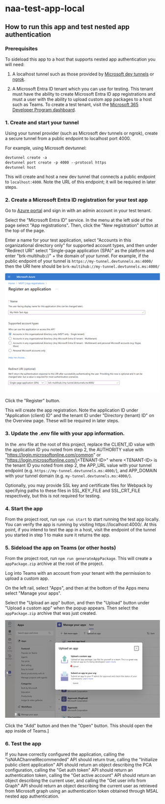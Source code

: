 # naa-test-app-local

## How to run this app and test nested app authentication

### Prerequisites

To sideload this app to a host that supports nested app authentication you will need:

1. A localhost tunnel such as those provided by [Microsoft dev tunnels](https://learn.microsoft.com/en-us/azure/developer/dev-tunnels/get-started?tabs=windows) or [ngrok](https://ngrok.com/).

2. A Microsoft Entra ID tenant which you can use for testing. This tenant must have the ability to create Microsoft Entra ID app registrations and must a user with the ability to upload custom app packages to a host such as Teams. To create a test tenant, visit the [Microsoft 365 Developer Program dashboard](https://developer.microsoft.com/en-us/microsoft-365/profile).

### 1. Create and start your tunnel

Using your tunnel provider (such as Microsoft dev tunnels or ngrok), create a secure tunnel from a public endpoint to localhost port 4000.

For example, using Microsoft devtunnel:

```
devtunnel create -a
devtunnel port create -p 4000 --protocol https
devtunnel host
```

This will create and host a new dev tunnel that connects a public endpoint to `localhost:4000`. Note the URL of this endpoint; it will be required in later steps.

### 2. Create a Microsoft Entra ID registration for your test app

Go to [Azure portal](https://portal.azure.com/#home) and sign in with an admin account in your test tenant.

Select the "Microsoft Entra ID" service. In the menu at the left side of the page select "App registrations". Then, click the "New registration" button at the top of the page.

Enter a name for your test application, select "Accounts in this organizational directory only" for supported account types, and then under "Redirect URI" select "Single-page application (SPA)" as the platform and enter "brk-multihub://" + the domain of your tunnel. For example, if the public endpoint of your tunnel is `https://my-tunnel.devtunnels.ms:4000/` then the URI here should be `brk-multihub://my-tunnel.devtunnels.ms:4000/`

![An example app registration page](images/register-an-app.png)

Click the "Register" button.

This will create the app registration. Note the application ID under "Application (client) ID" and the tenant ID under "Directory (tenant) ID" on the Overview page. These will be required in later steps.

### 3. Update the .env file with your app information.

In the .env file at the root of this project, replace the CLIENT_ID value with the application ID you noted from step 2, the AUTHORITY value with "https://login.microsoftonline.com/common" or "https://login.microsoftonline.com/\<TENANT-ID\>" where \<TENANT-ID\> is the tenant ID you noted from step 2, the APP_URL value with your tunnel endpoint (e.g. `https://my-tunnel.devtunnels.ms:4000/`), and APP_DOMAIN with your tunnel domain (e.g. `my-tunnel.devtunnels.ms:4000/`).

Optionally, you may provide SSL key and certificate files for Webpack by specifying paths to these files in SSL_KEY_FILE and SSL_CRT_FILE respectively, but this is not required for testing.

### 4. Start the app

From the project root, run `npm run start` to start running the test app locally. You can verify the app is running by visiting https://localhost:4000/. At this point, if you intend to test the app in a host, visit the endpoint of the tunnel you started in step 1 to make sure it returns the app.

### 5. Sideload the app on Teams (or other hosts)

From the project root, run `npm run generateAppPackage`. This will create a `appPackage.zip` archive at the root of the project.

Log into Teams with an account from your tenant with the permission to upload a custom app.

On the left rail, select "Apps", and then at the bottom of the Apps menu select "Manage your apps".

Select the "Upload an app" button, and then the "Upload" button under "Upload a custom app" when the popup appears. Then select the `appPackage.zip` archive that was just created.

![The Teams custom app upload controls](images/upload-an-app.png)

Click the "Add" button and then the "Open" button. This should open the app inside of Teams.]

### 6. Test the app

If you have correctly configured the application, calling the "isNAAChannelRecommended" API should return true, calling the "Initialize public client application" API should return an object describing the PCA configuration, calling the "Get auth token" API should return an authentication token, calling the "Get active account" API should return an object describing the current user, and calling the "Get user info from Graph" API should return an object describing the current user as retrieved from Microsoft graph using an authentication token obtained through MSAL nested app authentication.
